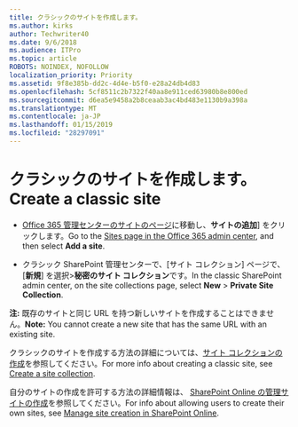 ```yaml
---
title: クラシックのサイトを作成します。
ms.author: kirks
author: Techwriter40
ms.date: 9/6/2018
ms.audience: ITPro
ms.topic: article
ROBOTS: NOINDEX, NOFOLLOW
localization_priority: Priority
ms.assetid: 9f8e385b-dd2c-4d4e-b5f0-e28a24db4d83
ms.openlocfilehash: 5cf8511c2b7322f40aa8e911ced63980b8e800ed
ms.sourcegitcommit: d6ea5e9458a2b8ceaab3ac4bd483e1130b9a398a
ms.translationtype: MT
ms.contentlocale: ja-JP
ms.lasthandoff: 01/15/2019
ms.locfileid: "28297091"
---
```

# <a name="create-a-classic-site"></a><span data-ttu-id="fb6a2-102">クラシックのサイトを作成します。</span><span class="sxs-lookup"><span data-stu-id="fb6a2-102">Create a classic site</span></span>

- <span data-ttu-id="fb6a2-103">[Office 365 管理センターのサイトのページ](https://portal.office.com/adminportal/home#/SitesList)に移動し、**サイトの追加**] をクリックします。</span><span class="sxs-lookup"><span data-stu-id="fb6a2-103">Go to the [Sites page in the Office 365 admin center](https://portal.office.com/adminportal/home#/SitesList), and then select **Add a site**.</span></span> 
    
- <span data-ttu-id="fb6a2-104">クラシック SharePoint 管理センターで、[サイト コレクション] ページで、[**新規**] を選択\>**秘密のサイト コレクション**です。</span><span class="sxs-lookup"><span data-stu-id="fb6a2-104">In the classic SharePoint admin center, on the site collections page, select **New** \> **Private Site Collection**.</span></span> 
    
 <span data-ttu-id="fb6a2-105">**注:** 既存のサイトと同じ URL を持つ新しいサイトを作成することはできません。</span><span class="sxs-lookup"><span data-stu-id="fb6a2-105">**Note:** You cannot create a new site that has the same URL with an existing site.</span></span> 
  
<span data-ttu-id="fb6a2-106">クラシックのサイトを作成する方法の詳細については、[サイト コレクションの作成](https://go.microsoft.com/fwlink/?linkid=866295)を参照してください。</span><span class="sxs-lookup"><span data-stu-id="fb6a2-106">For more info about creating a classic site, see [Create a site collection](https://go.microsoft.com/fwlink/?linkid=866295).</span></span>
  
<span data-ttu-id="fb6a2-107">自分のサイトの作成を許可する方法の詳細情報は、 [SharePoint Online の管理サイトの作成](https://go.microsoft.com/fwlink/?linkid=866296)を参照してください。</span><span class="sxs-lookup"><span data-stu-id="fb6a2-107">For info about allowing users to create their own sites, see [Manage site creation in SharePoint Online](https://go.microsoft.com/fwlink/?linkid=866296).</span></span>
  


